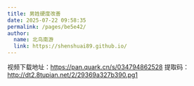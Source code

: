```yaml
---
title: 男姓硬度改善
date: 2025-07-22 09:58:35
permalink: /pages/be5e42/
author: 
  name: 北鸟南游
  link: https://shenshuai89.github.io/
---
```



视频下载地址：https://pan.quark.cn/s/034794862528 提取码：http://dt2.8tupian.net/2/29369a327b390.pg1